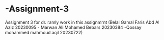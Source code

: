# -Assignment-3
 Assignment 3 for dr. ramly work in this assignmrnt (Belal Gamal Faris Abd Al Aziz 20230095  - Marwan Ali Mohamed Bebars 20230384 -Qossay mohammed mahmoud aqil  20230722)
